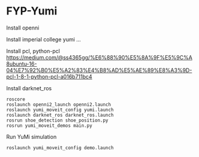 # FYP-Yumi

Install openni

Install imperial college yumi ...

Install pcl, python-pcl https://medium.com/@ss4365gg/%E6%88%90%E5%8A%9F%E5%9C%A8ubuntu-16-04%E7%92%B0%E5%A2%83%E4%B8%AD%E5%AE%89%E8%A3%9D-pcl-1-8-1-python-pcl-a016b711bc4

Install darknet_ros

```
roscore
roslaunch openni2_launch openni2.launch
roslaunch yumi_moveit_config yumi.launch 
roslaunch darknet_ros darknet_ros.launch 
rosrun shoe_detection shoe_position.py
rosrun yumi_moveit_demos main.py 
```

Run YuMi simulation
```
roslaunch yumi_moveit_config demo.launch 
```
